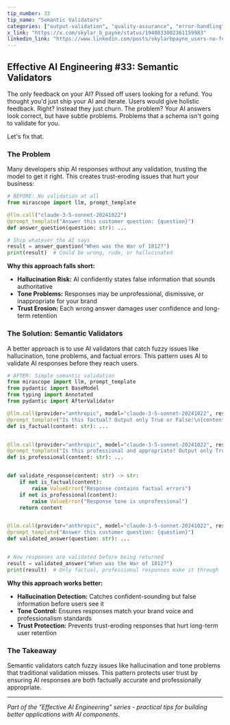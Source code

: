 ```yaml
---
tip_number: 33
tip_name: "Semantic Validators"
categories: ["output-validation", "quality-assurance", "error-handling"]
x_link: "https://x.com/skylar_b_payne/status/1940833002361159983"
linkedin_link: "https://www.linkedin.com/posts/skylarbpayne_users-no-feedback-just-churn-the-only-activity-7346598941485883392-RxzQ?utm_source=share&utm_medium=member_desktop&rcm=ACoAABKpCf4BI_Yx2u7h66sgi5z1NF3aEYFHgps"
---
```


## Effective AI Engineering #33: Semantic Validators

The only feedback on your AI? Pissed off users looking for a refund.
You thought you'd just ship your AI and iterate. Users would give holistic feedback. Right?
Instead they just churn. The problem? Your AI answers look correct, but have subtle problems.
Problems that a schema isn't going to validate for you.

Let's fix that.

### The Problem

Many developers ship AI responses without any validation, trusting the model to get it right. This creates trust-eroding issues that hurt your business:

```python
# BEFORE: No validation at all
from mirascope import llm, prompt_template

@llm.call("claude-3-5-sonnet-20241022")
@prompt_template("Answer this customer question: {question}")
def answer_question(question: str): ...

# Ship whatever the AI says
result = answer_question("When was the War of 1812?")
print(result)  # Could be wrong, rude, or hallucinated
```

**Why this approach falls short:**

- **Hallucination Risk:** AI confidently states false information that sounds authoritative
- **Tone Problems:** Responses may be unprofessional, dismissive, or inappropriate for your brand
- **Trust Erosion:** Each wrong answer damages user confidence and long-term retention

### The Solution: Semantic Validators

A better approach is to use AI validators that catch fuzzy issues like hallucination, tone problems, and factual errors. This pattern uses AI to validate AI responses before they reach users.

```python
# AFTER: Simple semantic validation
from mirascope import llm, prompt_template
from pydantic import BaseModel
from typing import Annotated
from pydantic import AfterValidator

@llm.call(provider="anthropic", model="claude-3-5-sonnet-20241022", response_model=bool)
@prompt_template("Is this factual? Output only True or False:\n{content}")
def is_factual(content: str): ...


@llm.call(provider="anthropic", model="claude-3-5-sonnet-20241022", response_model=bool)
@prompt_template("Is this professional and appropriate? Output only True or False:\n{content}")
def is_professional(content: str): ...


def validate_response(content: str) -> str:
    if not is_factual(content):
        raise ValueError("Response contains factual errors")
    if not is_professional(content):
        raise ValueError("Response tone is unprofessional")
    return content


@llm.call(provider="anthropic", model="claude-3-5-sonnet-20241022", response_model=Annotated[str, AfterValidator(validate_response)])
@prompt_template("Answer this customer question: {question}")
def validated_answer(question: str): ...


# Now responses are validated before being returned
result = validated_answer("When was the War of 1812?")
print(result)  # Only factual, professional responses make it through
```

**Why this approach works better:**

- **Hallucination Detection:** Catches confident-sounding but false information before users see it
- **Tone Control:** Ensures responses match your brand voice and professionalism standards
- **Trust Protection:** Prevents trust-eroding responses that hurt long-term user retention

### The Takeaway

Semantic validators catch fuzzy issues like hallucination and tone problems that traditional validation misses. This pattern protects user trust by ensuring AI responses are both factually accurate and professionally appropriate.

---
*Part of the "Effective AI Engineering" series - practical tips for building better applications with AI components.*